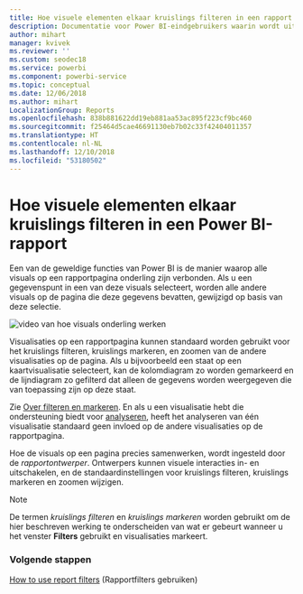 ```yaml
---
title: Hoe visuele elementen elkaar kruislings filteren in een rapport (voor gebruikers van rapporten)
description: Documentatie voor Power BI-eindgebruikers waarin wordt uitgelegd hoe visuals op een rapportpagina werken.
author: mihart
manager: kvivek
ms.reviewer: ''
ms.custom: seodec18
ms.service: powerbi
ms.component: powerbi-service
ms.topic: conceptual
ms.date: 12/06/2018
ms.author: mihart
LocalizationGroup: Reports
ms.openlocfilehash: 838b881622dd19eb881aa53ac895f223cf9bc460
ms.sourcegitcommit: f25464d5cae46691130eb7b02c33f42404011357
ms.translationtype: HT
ms.contentlocale: nl-NL
ms.lasthandoff: 12/10/2018
ms.locfileid: "53180502"
---
```

# <a name="how-visuals-cross-filter-each-other-in-a-power-bi-report"></a>Hoe visuele elementen elkaar kruislings filteren in een Power BI-rapport
Een van de geweldige functies van Power BI is de manier waarop alle visuals op een rapportpagina onderling zijn verbonden. Als u een gegevenspunt in een van deze visuals selecteert, worden alle andere visuals op de pagina die deze gegevens bevatten, gewijzigd op basis van deze selectie. 

![video van hoe visuals onderling werken](media/end-user-interactions/interactions.gif)

Visualisaties op een rapportpagina kunnen standaard worden gebruikt voor het kruislings filteren, kruislings markeren, en zoomen van de andere visualisaties op de pagina. Als u bijvoorbeeld een staat op een kaartvisualisatie selecteert, kan de kolomdiagram zo worden gemarkeerd en de lijndiagram zo gefilterd dat alleen de gegevens worden weergegeven die van toepassing zijn op deze staat.

Zie [Over filteren en markeren](../power-bi-reports-filters-and-highlighting.md). En als u een visualisatie hebt die ondersteuning biedt voor [analyseren](../power-bi-visualization-drill-down.md), heeft het analyseren van één visualisatie standaard geen invloed op de andere visualisaties op de rapportpagina. 

Hoe de visuals op een pagina precies samenwerken, wordt ingesteld door de *rapportontwerper*. Ontwerpers kunnen visuele interacties in- en uitschakelen, en de standaardinstellingen voor kruislings filteren, kruislings markeren en zoomen wijzigen.
  
> [!NOTE]
> De termen *kruislings filteren* en *kruislings markeren* worden gebruikt om de hier beschreven werking te onderscheiden van wat er gebeurt wanneer u het venster **Filters** gebruikt en visualisaties markeert.  

### <a name="next-steps"></a>Volgende stappen
[How to use report filters](../power-bi-how-to-report-filter.md) (Rapportfilters gebruiken)
